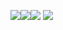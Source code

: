 ![](https://i.giphy.com/media/g9582DNuQppxC/giphy.webp)![](https://i.giphy.com/media/3oFzmiMu3v4LIXpJBK/giphy.webp)![](https://i.giphy.com/media/kkSkgexb9xBoQ/giphy.webp)
![](https://i.imgur.com/oVG43Je.gif)
